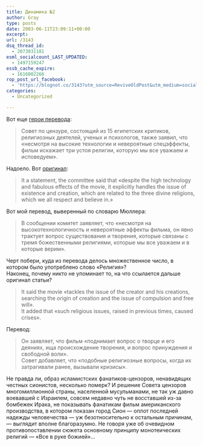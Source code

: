 ```yaml
---
title: Динамика №2
author: Gray
type: posts
date: 2003-06-11T23:09:11+00:00
excerpt:
url: /3143
dsq_thread_id:
  - 2073031181
esml_socialcount_LAST_UPDATED:
  - 1497159247
essb_cache_expire:
  - 1616002266
rop_post_url_facebook:
  - 'https://blognot.co/3143?utm_source=ReviveOldPost&utm_medium=social&utm_campaign=ReviveOldPost'
categories:
  - Uncategorized

---
```








Вот еще <a href="http://www.newwws.ru/index.php?itemid=157" target="_blank">герои перевода</a>:

> Совет по цензуре, состоящий из 15 египетских критиков, религиозных деятелей, ученых и психологов, также заявил, что &#171;несмотря на высокие технологии и невероятные спецэффекты, фильм искажает три устоя религии, которую мы все уважаем и исповедуем&#187;. 

Надоело. Вот <a href="http://www.theage.com.au/articles/2003/06/11/1055220628636.html" target="_blank">оригинал</a>:

> It a statement, the committee said that &#171;despite the high technology and fabulous effects of the movie, it explicitly handles the issue of existence and creation, which are related to the three divine religions, which we all respect and believe in.&#187; 

Вот мой перевод, выверенный по словарю Мюллера:

> В сообщении комитет заявляет, что &#171;несмотря на высокотехнологичность и невероятные эффекты фильма, он явно трактует вопрос существования и творения, которые связаны с тремя божественными религиями, которые мы все уважаем и в которые верим&#187;.

Черт побери, куда из перевода делось множественное число, в котором было употреблено слово &#171;Религия&#187;?  
Наконец, почему никто не упоминает то, на что ссылается дальше оригинал статьи?

> It said the movie &#171;tackles the issue of the creator and his creations, searching the origin of creation and the issue of compulsion and free will&#187;.  
> It added that &#171;such religious issues, raised in previous times, caused crises&#187;. 

Перевод:

> Он заявляет, что фильм &#171;поднимает вопрос о творце и его деяниях, ища происхождение творения, и вопрос принуждения и свободной воли&#187;.  
> Совет добавляет, что &#171;подобные религиозные вопросы, когда их затрагивали ранее, вызывали кризисы&#187;.

Не правда ли, образ исламистских фанатиков-цензоров, ненавидящих честных сионистов, несколько померк? И решение Совета цензоров многомиллионной страны, населенной мусульманами, не так уж давно воевавшей с Израилем, совсем недавно чуть не восставшей из-за бомбежек Ирака, не показывать фанатикам фильм американского производства, в котором показан город Сион &#8212; оплот последней надежды человечества &#8212; уж безотносительно к остальным причинам, &#8212; выглядит вполне благоразумно. Не говоря уже об очевидном противопоставлении сюжета основному принципу монотеических религий &#8212; &#171;Все в руке божией&#187;&#8230;